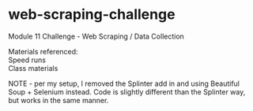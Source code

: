 # web-scraping-challenge
Module 11 Challenge - Web Scraping / Data Collection  
  
Materials referenced:  
Speed runs  
Class materials  
  
NOTE - per my setup, I removed the Splinter add in and using Beautiful Soup + Selenium instead.  Code is slightly different than the Splinter way, but works in the same manner.
